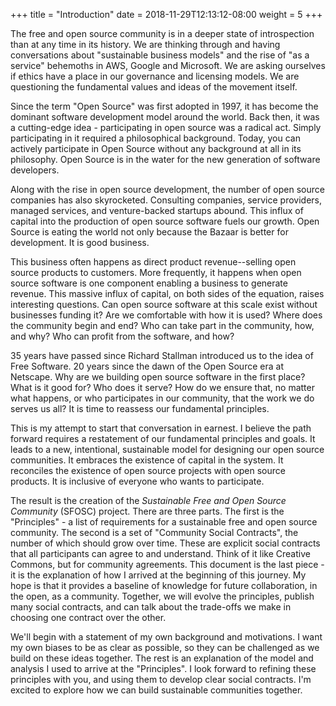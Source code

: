 +++
title = "Introduction"
date = 2018-11-29T12:13:12-08:00
weight = 5
+++

The free and open source community is in a deeper state of introspection than
at any time in its history. We are thinking through and having conversations
about "sustainable business models" and the rise of "as a service" behemoths in
AWS, Google and Microsoft. We are asking ourselves if ethics have a place in
our governance and licensing models. We are questioning the fundamental values
and ideas of the movement itself.

Since the term "Open Source" was first adopted in 1997, it has become the
dominant software development model around the world. Back then, it was
a cutting-edge idea - participating in open source was a radical act. Simply
participating in it required a philosophical background. Today, you can
actively participate in Open Source without any background at all in its
philosophy. Open Source is in the water for the new generation of software
developers.

Along with the rise in open source development, the number of open source
companies has also skyrocketed. Consulting companies, service providers,
managed services, and venture-backed startups abound. This influx of capital
into the production of open source software fuels our growth. Open Source is
eating the world not only because the Bazaar is better for development. It is
good business.

This business often happens as direct product revenue--selling open source
products to customers. More frequently, it happens when open source software is
one component enabling a business to generate revenue. This massive influx of
capital, on both sides of the equation, raises interesting questions. Can open
source software at this scale exist without businesses funding it? Are we
comfortable with how it is used? Where does the community begin and end? Who
can take part in the community, how, and why? Who can profit from the software,
and how?

35 years have passed since Richard Stallman introduced us to the idea of Free
Software. 20 years since the dawn of the Open Source era at Netscape. Why are
we building open source software in the first place? What is it good for? Who
does it serve? How do we ensure that, no matter what happens, or who
participates in our community, that the work we do serves us all? It is time to
reassess our fundamental principles.

This is my attempt to start that conversation in earnest. I believe the path
forward requires a restatement of our fundamental principles and goals. It
leads to a new, intentional, sustainable model for designing our open source
communities. It embraces the existence of capital in the system. It reconciles
the existence of open source projects with open source products. It is
inclusive of everyone who wants to participate.

The result is the creation of the _Sustainable Free and Open Source Community_
(SFOSC) project. There are three parts. The first is the "Principles" - a list
of requirements for a sustainable free and open source community. The second is
a set of "Community Social Contracts", the number of which should grow over
time. These are explicit social contracts that all participants can agree to
and understand. Think of it like Creative Commons, but for community
agreements. This document is the last piece - it is the explanation of how
I arrived at the beginning of this journey. My hope is that it provides
a baseline of knowledge for future collaboration, in the open, as a community.
Together, we will evolve the principles, publish many social contracts, and can
talk about the trade-offs we make in choosing one contract over the other. 

We'll begin with a statement of my own background and motivations. I want my
own biases to be as clear as possible, so they can be challenged as we build on
these ideas together. The rest is an explanation of the model and analysis
I used to arrive at the "Principles". I look forward to refining these
principles with you, and using them to develop clear social contracts. I'm
excited to explore how we can build sustainable communities together.

